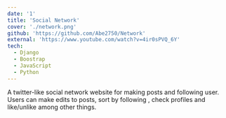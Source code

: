 ```yaml
---
date: '1'
title: 'Social Network'
cover: './network.png'
github: 'https://github.com/Abe2750/Network'
external: 'https://www.youtube.com/watch?v=4ir0sPVQ_6Y'
tech:
  - Django
  - Boostrap
  - JavaScript
  - Python
---
```


A twitter-like social network website for making posts and following user. Users can make edits to posts, sort by following , check profiles and like/unlike among other things.
